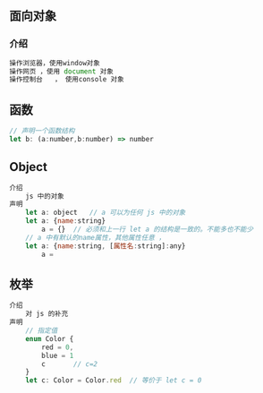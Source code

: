 

## 面向对象

### 介绍

```js
操作浏览器，使用window对象
操作网页 ，使用 document 对象
操作控制台	， 使用console 对象
```



## 函数

```js
// 声明一个函数结构
let b: (a:number,b:number) => number
```



## Object

```js
介绍
	js 中的对象
声明
	let a: object   // a 可以为任何 js 中的对象
    let a: {name:string}  
		a = {}  // 必须和上一行 let a 的结构是一致的。不能多也不能少
	// a 中有默认的name属性，其他属性任意 ，
	let a: {name:string, [属性名:string]:any}
		a = 
```





## 枚举

```js
介绍
	对 js 的补充
声明
	// 指定值
	enum Color {
        red = 0,
        blue = 1
        c		// c=2
    }
	let c: Color = Color.red  // 等价于 let c = 0
```





